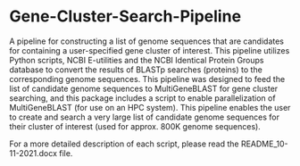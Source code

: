 # Gene-Cluster-Search-Pipeline
A  pipeline for constructing a list of genome sequences that are candidates for containing a user-specified gene cluster of interest. This pipeline utilizes Python scripts, NCBI E-utilities and the NCBI Identical Protein Groups database to convert the results of BLASTp searches (proteins) to the corresponding genome sequences. This pipeline was designed to feed the list of candidate genome sequences to MultiGeneBLAST for gene cluster searching, and this package includes a script to enable parallelization of MultiGeneBLAST (for use on an HPC system). This pipeline enables the user to create and search a very large list of candidate genome sequences for their cluster of interest (used for approx. 800K genome sequences).

For a more detailed description of each script, please read the README_10-11-2021.docx file.
